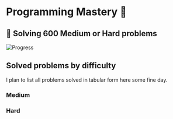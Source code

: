 # Programming Mastery :punch:

## :goal_net:  Solving 600 Medium or Hard problems 

![Progress](https://progress-bar.dev/72/?scale=600&title=InterviewGod&width=500&color=babaca&suffix=+problems+solved)

## Solved problems by difficulty
I plan to list all problems solved in tabular form here some fine day.

### Medium

### Hard

